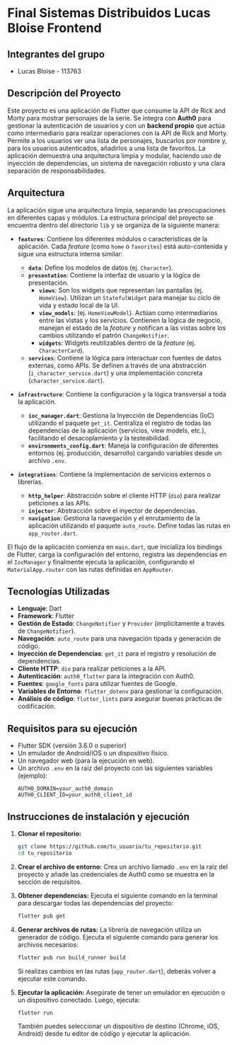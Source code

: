 # Final Sistemas Distribuidos Lucas Bloise Frontend

## Integrantes del grupo

- Lucas Bloise - 113763

## Descripción del Proyecto

Este proyecto es una aplicación de Flutter que consume la API de Rick and Morty para mostrar personajes de la serie. Se integra con **Auth0** para gestionar la autenticación de usuarios y con un **backend propio** que actúa como intermediario para realizar operaciones con la API de Rick and Morty. Permite a los usuarios ver una lista de personajes, buscarlos por nombre y, para los usuarios autenticados, añadirlos a una lista de favoritos. La aplicación demuestra una arquitectura limpia y modular, haciendo uso de inyección de dependencias, un sistema de navegación robusto y una clara separación de responsabilidades.

## Arquitectura

La aplicación sigue una arquitectura limpia, separando las preocupaciones en diferentes capas y módulos. La estructura principal del proyecto se encuentra dentro del directorio `lib` y se organiza de la siguiente manera:

- **`features`**: Contiene los diferentes módulos o características de la aplicación. Cada *feature* (como `home` o `favorites`) está auto-contenida y sigue una estructura interna similar:
    - **`data`**: Define los modelos de datos (ej. `Character`).
    - **`presentation`**: Contiene la interfaz de usuario y la lógica de presentación.
        - **`views`**: Son los widgets que representan las pantallas (ej. `HomeView`). Utilizan un `StatefulWidget` para manejar su ciclo de vida y estado local de la UI.
        - **`view_models`**: (ej. `HomeViewModel`). Actúan como intermediarios entre las vistas y los servicios. Contienen la lógica de negocio, manejan el estado de la *feature* y notifican a las vistas sobre los cambios utilizando el patrón `ChangeNotifier`.
        - **`widgets`**: Widgets reutilizables dentro de la *feature* (ej. `CharacterCard`).
    - **`services`**: Contiene la lógica para interactuar con fuentes de datos externas, como APIs. Se definen a través de una abstracción (`i_character_service.dart`) y una implementación concreta (`character_service.dart`).

- **`infrastructure`**: Contiene la configuración y la lógica transversal a toda la aplicación.
    - **`ioc_manager.dart`**: Gestiona la Inyección de Dependencias (IoC) utilizando el paquete `get_it`. Centraliza el registro de todas las dependencias de la aplicación (servicios, view models, etc.), facilitando el desacoplamiento y la testeabilidad.
    - **`environments_config.dart`**: Maneja la configuración de diferentes entornos (ej. producción, desarrollo) cargando variables desde un archivo `.env`.

- **`integrations`**: Contiene la implementación de servicios externos o librerías.
    - **`http_helper`**: Abstracción sobre el cliente HTTP (`dio`) para realizar peticiones a las APIs.
    - **`injector`**: Abstracción sobre el inyector de dependencias.
    - **`navigation`**: Gestiona la navegación y el enrutamiento de la aplicación utilizando el paquete `auto_route`. Define todas las rutas en `app_router.dart`.

El flujo de la aplicación comienza en `main.dart`, que inicializa los bindings de Flutter, carga la configuración del entorno, registra las dependencias en el `IocManager` y finalmente ejecuta la aplicación, configurando el `MaterialApp.router` con las rutas definidas en `AppRouter`.

## Tecnologías Utilizadas

- **Lenguaje**: Dart
- **Framework**: Flutter
- **Gestión de Estado**: `ChangeNotifier` y `Provider` (implícitamente a través de `ChangeNotifier`).
- **Navegación**: `auto_route` para una navegación tipada y generación de código.
- **Inyección de Dependencias**: `get_it` para el registro y resolución de dependencias.
- **Cliente HTTP**: `dio` para realizar peticiones a la API.
- **Autenticación**: `auth0_flutter` para la integración con Auth0.
- **Fuentes**: `google_fonts` para utilizar fuentes de Google.
- **Variables de Entorno**: `flutter_dotenv` para gestionar la configuración.
- **Análisis de código**: `flutter_lints` para asegurar buenas prácticas de codificación.

## Requisitos para su ejecución

- Flutter SDK (versión 3.6.0 o superior)
- Un emulador de Android/iOS o un dispositivo físico.
- Un navegador web (para la ejecución en web).
- Un archivo `.env` en la raíz del proyecto con las siguientes variables (ejemplo):
  ```
  AUTH0_DOMAIN=your_auth0_domain
  AUTH0_CLIENT_ID=your_auth0_client_id
  ```

## Instrucciones de instalación y ejecución

1.  **Clonar el repositorio:**
    ```bash
    git clone https://github.com/tu_usuario/tu_repositorio.git
    cd tu_repositorio
    ```

2.  **Crear el archivo de entorno:**
    Crea un archivo llamado `.env` en la raíz del proyecto y añade las credenciales de Auth0 como se muestra en la sección de requisitos.

3.  **Obtener dependencias:**
    Ejecuta el siguiente comando en la terminal para descargar todas las dependencias del proyecto:
    ```bash
    flutter pub get
    ```

4.  **Generar archivos de rutas:**
    La librería de navegación utiliza un generador de código. Ejecuta el siguiente comando para generar los archivos necesarios:
    ```bash
    flutter pub run build_runner build
    ```
    Si realizas cambios en las rutas (`app_router.dart`), deberás volver a ejecutar este comando.

5.  **Ejecutar la aplicación:**
    Asegúrate de tener un emulador en ejecución o un dispositivo conectado. Luego, ejecuta:
    ```bash
    flutter run
    ```
    También puedes seleccionar un dispositivo de destino (Chrome, iOS, Android) desde tu editor de código y ejecutar la aplicación.
